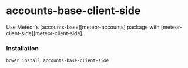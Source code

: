 # accounts-base-client-side

Use Meteor's [accounts-base][meteor-accounts] package with [meteor-client-side][meteor-client-side].

### Installation

`bower install accounts-base-client-side` 
